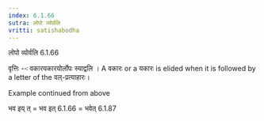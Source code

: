 ```yaml
---
index: 6.1.66
sutra: लोपो व्योर्वलि
vritti: satishabodha
---
```



 लोपो व्‍योर्वलि 6.1.66 


वृत्तिः --ः वकारयकारयोर्लोपः स्याद्वलि । A वकारः or a यकारः is elided when it is followed by a letter of the वल्-प्रत्याहारः। 


Example continued from above 

भव इय् त् = भव इत् 6.1.66 = भवेत् 6.1.87 


